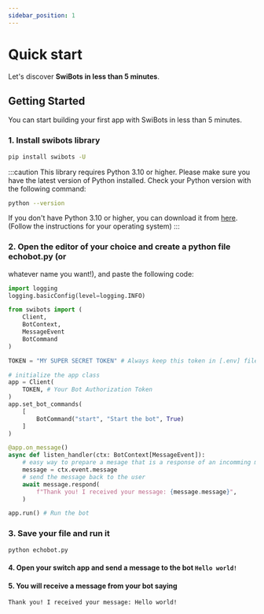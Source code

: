 ```yaml
---
sidebar_position: 1
---
```


# Quick start

Let's discover **SwiBots in less than 5 minutes**.

## Getting Started

You can start building your first app with SwiBots in less than 5 minutes.

### 1. Install swibots library

```bash
pip install swibots -U
```

:::caution
This library requires Python 3.10 or higher. Please make sure you
have the latest version of Python installed. Check your Python version with the
following command:

```bash
python --version
```

If you don't have Python 3.10 or higher, you can download it from
[here](https://www.python.org/downloads/). (Follow the instructions for your
operating system)
:::

### 2. Open the editor of your choice and create a python file echobot.py (or
   whatever name you want!), and paste the following code:

```python title="echobot.py"
import logging
logging.basicConfig(level=logging.INFO)

from swibots import (
    Client,
    BotContext,
    MessageEvent
    BotCommand
)

TOKEN = "MY SUPER SECRET TOKEN" # Always keep this token in [.env] file

# initialize the app class
app = Client(
    TOKEN, # Your Bot Authorization Token
)
app.set_bot_commands(
    [
        BotCommand("start", "Start the bot", True)
    ]
)

@app.on_message()
async def listen_handler(ctx: BotContext[MessageEvent]):
    # easy way to prepare a mesage that is a response of an incomming message
    message = ctx.event.message
    # send the message back to the user
    await message.respond(
        f"Thank you! I received your message: {message.message}",
    )

app.run() # Run the bot
```

### 3. Save your file and run it

```bash
python echobot.py
```

#### 4. Open your switch app and send a message to the bot `Hello world!`

#### 5. You will receive a message from your bot saying
   `Thank you! I received your message: Hello world!`
